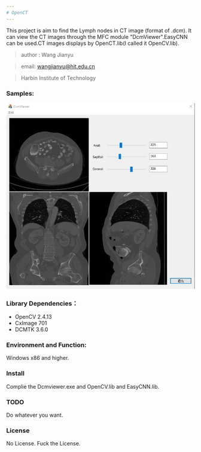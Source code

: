 ```yaml
---
# OpenCT
---
```

This project is aim to find the Lymph nodes in CT image (format of .dcm).
It can view the CT images through the MFC module "DcmViewer".EasyCNN can be used.CT images displays by OpenCT.lib(I called it OpenCV.lib).



>  author : Wang Jianyu

>  email: wangjianyu@hit.edu.cn

>  Harbin Institute of Technology

### Samples:

![](Dcmviewer.jpg)

### Library Dependencies：
- OpenCV 2.4.13
- CxImage 701
- DCMTK 3.6.0

### Environment and Function:

Windows x86 and higher.

### Install

Complie the Dcmviewer.exe and OpenCV.lib and EasyCNN.lib.

### TODO

Do whatever you want.

### License

No License. Fuck the License.


